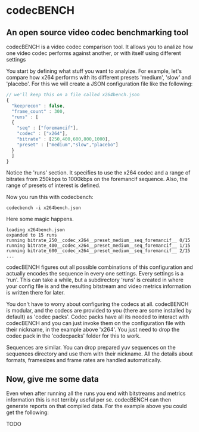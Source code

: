 codecBENCH
==========

## An open source video codec benchmarking tool ##

codecBENCH is a video codec comparison tool. It allows you to analize how one video codec performs against another, or with itself using different settings

You start by defining what stuff you want to analyize. For example, let's compare how x264 performs with its different presets 'medium', 'slow' and 'placebo'. For this we will create a JSON configuration file like the following:

```javascript
// we'll keep this on a file called x264bench.json
{
  "keeprecon" : false,
  "frame_count" : 300,
  "runs" : [
  {
    "seq" : ["foremancif"],
    "codec" : ["x264"],
    "bitrate" : [250,400,600,800,1000],
    "preset" : ["medium","slow","placebo"]
  }
  ]
}
```

Notice the 'runs' section. It specifies to use the x264 codec and a range of bitrates from 250kbps to 1000kbps on the foremancif sequence. Also, the range of presets of interest is defined.

Now you run this with codecbench:
```
codecbench -i x264bench.json
```

Here some magic happens. 

```
loading x264bench.json
expanded to 15 runs
running bitrate_250__codec_x264__preset_medium__seq_foremancif__ 0/15
running bitrate_400__codec_x264__preset_medium__seq_foremancif__ 1/15
running bitrate_600__codec_x264__preset_medium__seq_foremancif__ 2/15
...
```

codecBENCH figures out all possible combinations of this configuration and actually encodes the sequence in every one settings. Every settings is a 'run'. This can take a while, but a subdirectory 'runs' is created in where your config file is and the resulting bitstream and video metrics information is written there for later. 

You don't have to worry about configuring the codecs at all. codecBENCH is modular, and the codecs are provided to you (there are some installed by default) as 'codec packs'. Codec packs have all its needed to interact with codecBENCH and you can just invoke them on the configuration file with their nickname, in the example above 'x264'. You just need to drop the codec pack in the 'codecpacks' folder for this to work.

Sequences are similar. You can drop prepared yuv sequences on the sequences directory and use them with their nickname. All the details about formats, framesizes and frame rates are handled automatically.

## Now, give me some data ##
Even when after running all the runs you end with bitstreams and metrics information this is not terribly useful per se. codecBENCH can then generate reports on that compiled data. For the example above you could get the following:

TODO
